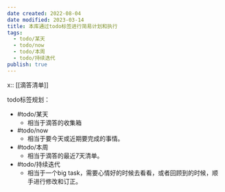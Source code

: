 ```yaml
---
date created: 2022-08-04
date modified: 2023-03-14
title: 本库通过todo标签进行简易计划和执行
tags:
  - todo/某天
  - todo/now
  - todo/本周
  - todo/持续迭代
publish: true
---
```

x:: [[滴答清单]]

todo标签规划：

- #todo/某天
	- 相当于滴答的收集箱
- #todo/now
	- 相当于要今天或近期要完成的事情。
- #todo/本周
	- 相当于滴答的最近7天清单。
- #todo/持续迭代
	- 相当于一个big task，需要心情好的时候去看看，或者回顾到的时候，顺手进行修改和订正。